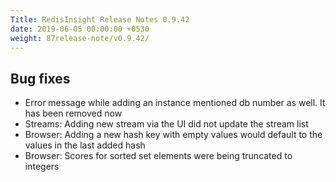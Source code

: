 ```yaml
---
Title: RedisInsight Release Notes 0.9.42 
date: 2019-06-05 00:00:00 +0530
weight: 87release-note/v0.9.42/
---
```

## Bug fixes

- Error message while adding an instance mentioned db number as well. It has been removed now
- Streams: Adding new stream via the UI did not update the stream list
- Browser: Adding a new hash key with empty values would default to the values in the last added hash
- Browser: Scores for sorted set elements were being truncated to integers
